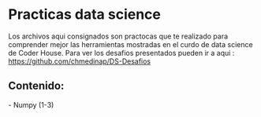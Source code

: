 # Practicas data science
Los archivos aqui consignados son practocas que te realizado para comprender mejor las herramientas mostradas en el curdo de data science de Coder House. 
Para ver los desafios presentados pueden ir a aqui : https://github.com/chmedinap/DS-Desafios

<h2> Contenido: </h2> 
- Numpy (1-3)